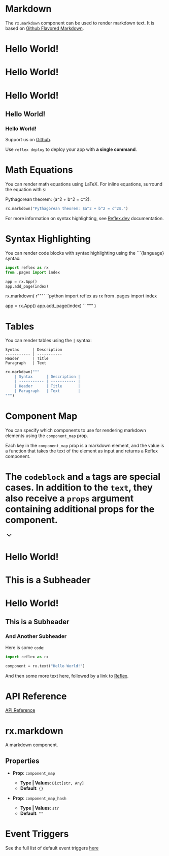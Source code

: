 # Markdown

The `rx.markdown` component can be used to render markdown text. It is based on [Github Flavored Markdown](https://github.github.com/gfm/).

<div class="rt-Box flex flex-col p-6 rounded-xl overflow-x-auto border border-slate-4 bg-slate-2 items-center justify-center w-full">
<div class="rt-Flex rt-r-fd-column rt-r-ai-start rt-r-gap-3 rx-Stack css-zcxndt">
<div>
</div>

# Hello World!

# Hello World!

# Hello World!
## Hello World!
### Hello World!

Support us on [Github](https://github.com/reflex-dev/reflex).

Use `reflex deploy` to deploy your app with **a single command**.

# Math Equations

You can render math equations using LaTeX.
For inline equations, surround the equation with `$`:

Pythagorean theorem: \(a^2 + b^2 = c^2\).

```python
rx.markdown("Pythagorean theorem: $a^2 + b^2 = c^2$.")
```

For more information on syntax highlighting, see [Reflex.dev](https://reflex.dev/docs/library/typography/markdown/#syntax-highlighting) documentation.

# Syntax Highlighting

You can render code blocks with syntax highlighting using the ```{language} syntax:

```python
import reflex as rx
from .pages import index

app = rx.App()
app.add_page(index)
```

rx.markdown(
    r"""`
``python
import reflex as rx
from .pages import index

app = rx.App()
app.add_page(index)
``
"""
)

# Tables

You can render tables using the `|` syntax:

```
Syntax      | Description 
----------- | -----------
Header      | Title       
Paragraph   | Text        
```

```python
rx.markdown("""
    | Syntax      | Description |
    | ----------- | ----------- |
    | Header      | Title       |
    | Paragraph   | Text        |
""")
```

# Component Map

You can specify which components to use for rendering markdown elements using the `component_map` prop.

Each key in the `component_map` prop is a markdown element, and the value is a function that takes the text of the element as input and returns a Reflex component.

<div class="css-116ytrl" data-orientation="vertical" data-variant="classic">
<div class="AccordionItem css-1g1zb7l" data-orientation="vertical" data-state="closed"></div>
</div>

# The `codeblock` and `a` tags are special cases. In addition to the `text`, they also receive a `props` argument containing additional props for the component.

<svg fill="none" height="24" stroke="currentColor" stroke-linecap="round" stroke-linejoin="round" stroke-width="2" viewBox="0 0 24 24" width="24">
<path d="m6 9 6 6 6-6"></path>
</svg>

# Hello World!

# This is a Subheader

# Hello World!

## This is a Subheader

### And Another Subheader

Here is some `code`:

```python
import reflex as rx

component = rx.text("Hello World!")
```

And then some more text here, followed by a link to [Reflex](https://reflex.dev/).

# API Reference

[API Reference](https://reflex.dev/docs/library/typography/markdown/#rx.markdown)

# rx.markdown

A markdown component.

## Properties

- **Prop**: `component_map`
  - **Type | Values**: `Dict[str, Any]`
  - **Default**: `{}`

- **Prop**: `component_map_hash`
  - **Type | Values**: `str`
  - **Default**: `""`

# Event Triggers
See the full list of default event triggers [here](https://reflex.dev/docs/api-reference/event-triggers/)